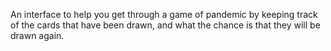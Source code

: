 An interface to help you get through a game of pandemic by keeping track of the cards that have been drawn, and what the chance is that they will be drawn again.
